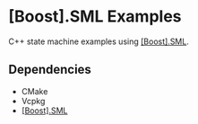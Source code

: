 # [Boost].SML Examples

C++ state machine examples using [[Boost].SML](https://github.com/boost-ext/sml).

## Dependencies

- CMake
- Vcpkg
- [[Boost].SML](https://github.com/boost-ext/sml)
